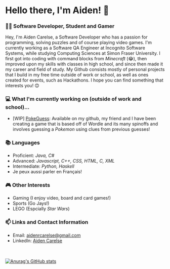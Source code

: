 # Hello there, I'm Aiden! 👋
### 👨‍💻 Software Developer, Student and Gamer

Hey, I'm Aiden Carelse, a Software Developer who has a passion for programming, solving puzzles and of course playing video games. I'm currently working as a Software QA Engineer at Incognito Software Systems, while studying Computing Sciences at Simon Fraser University. I first got into coding with command blocks from *Minecraft* (😂), then improved upon my skills with classes in high school, and since then made it my career and field of study. My Github consists mostly of personal projects that I build in my free time outside of work or school, as well as ones created for events, such as Hackathons. I hope you can find something that interests you! 😊

### 💻 What I'm currently working on (outside of work and school)...
- [WIP] [PokeGuess](https://github.com/AidenCarelse/pokeguess): Available on my github, my friend and I have been creating a game that is based off of Wordle and its many spinoffs and involves guessing a *Pokemon* using clues from previous guesses!

### 📚 Languages
- Proficient: *Java, C#*
- Advanced: *Javascript, C++, CSS, HTML, C, XML*
- Intermediate: *Python, Haskell*
- Je peux aussi parler en Français!

### 🎮 Other Interests
- Gaming (I enjoy video, board and card games!)
- Sports (Go Jays!)
- LEGO (Espcially *Star Wars*)

### 📫 Links and Contact Information
- Email: aidenrcarelse@gmail.com
- LinkedIn: [Aiden Carelse](https://www.linkedin.com/in/aiden-carelse-414259204/)
<br /><br /><br />

[![Anurag's GitHub stats](https://github-readme-stats.vercel.app/api?username=AidenCarelse)](https://github.com/anuraghazra/github-readme-stats)
